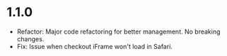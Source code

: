 # 1.1.0

- Refactor: Major code refactoring for better management. No breaking changes.
- Fix: Issue when checkout iFrame won't load in Safari.
